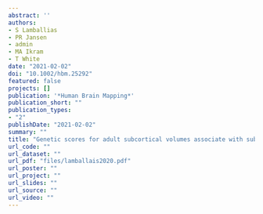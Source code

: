 ```yaml
---
abstract: ''
authors:
- S Lamballias
- PR Jansen
- admin
- MA Ikram
- T White
date: "2021-02-02"
doi: "10.1002/hbm.25292"
featured: false
projects: []
publication: '*Human Brain Mapping*'
publication_short: ""
publication_types:
- "2"
publishDate: "2021-02-02"
summary: ""
title: "Genetic scores for adult subcortical volumes associate with subcortical volumes during infancy and childhood"
url_code: ""
url_dataset: ""
url_pdf: "files/lamballais2020.pdf"
url_poster: ""
url_project: ""
url_slides: ""
url_source: ""
url_video: ""
---
```


